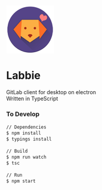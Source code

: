 ![](./labbie.png) 

# Labbie

GitLab client for desktop on electron  
Written in TypeScript

### To Develop

```
// Dependencies
$ npm install
$ typings install

// Build
$ npm run watch
$ tsc

// Run
$ npm start
```
